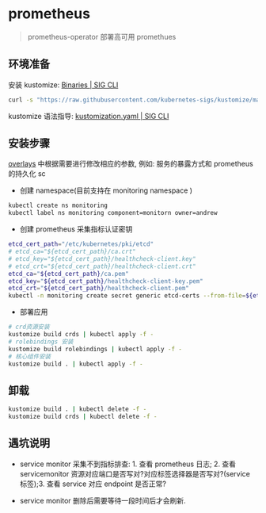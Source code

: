 # prometheus

> prometheus-operator 部署高可用 promethues

## 环境准备

安装 kustomize: [Binaries | SIG CLI](https://kubectl.docs.kubernetes.io/installation/kustomize/binaries/)

```bash
curl -s "https://raw.githubusercontent.com/kubernetes-sigs/kustomize/master/hack/install_kustomize.sh"  | bash
```

kustomize 语法指导: [kustomization.yaml | SIG CLI](https://kubectl.docs.kubernetes.io/zh/api-reference/kustomization/)

## 安装步骤

[overlays](overlays) 中根据需要进行修改相应的参数, 例如: 服务的暴露方式和 prometheus 的持久化 sc

- 创建 namespace(目前支持在 monitoring namespace )

```bash
kubectl create ns monitoring
kubectl label ns monitoring component=monitorn owner=andrew
```

- 创建 prometheus 采集指标认证密钥

```bash
etcd_cert_path="/etc/kubernetes/pki/etcd"
# etcd_ca="${etcd_cert_path}/ca.crt"
# etcd_key="${etcd_cert_path}/healthcheck-client.key"
# etcd_crt="${etcd_cert_path}/healthcheck-client.crt"
etcd_ca="${etcd_cert_path}/ca.pem"
etcd_key="${etcd_cert_path}/healthcheck-client-key.pem"
etcd_crt="${etcd_cert_path}/healthcheck-client.pem"
kubectl -n monitoring create secret generic etcd-certs --from-file=${etcd_crt} --from-file=${etcd_key} --from-file=${etcd_ca}
```

- 部署应用

```bash
# crd资源安装
kustomize build crds | kubectl apply -f -
# rolebindings 安装
kustomize build rolebindings | kubectl apply -f -
# 核心组件安装
kustomize build . | kubectl apply -f -
```

## 卸载

```bash
kustomize build . | kubectl delete -f -
kustomize build crds | kubectl delete -f -
```

## 遇坑说明

- service monitor 采集不到指标排查: 1. 查看 prometheus 日志; 2. 查看 servicemonitor 资源对应端口是否写对?对应标签选择器是否写对?(service 标签);3. 查看 service 对应 endpoint 是否正常?

- service monitor 删除后需要等待一段时间后才会刷新.
